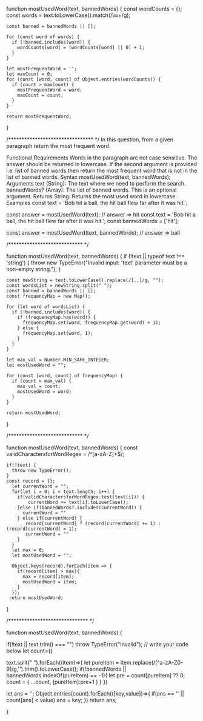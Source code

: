 function mostUsedWord(text, bannedWords) {
    const wordCounts = {};
    const words = text.toLowerCase().match(/\w+/g);
  
    const banned = bannedWords || [];
  
    for (const word of words) {
      if (!banned.includes(word)) {
        wordCounts[word] = (wordCounts[word] || 0) + 1;
      }
    }
  
    let mostFrequentWord = '';
    let maxCount = 0;
    for (const [word, count] of Object.entries(wordCounts)) {
      if (count > maxCount) {
        mostFrequentWord = word;
        maxCount = count;
      }
    }
  
    return mostFrequentWord;
  }




  /******************************** */
  In this question, from a given paragraph return the most frequent word.

Functional Requirements
Words in the paragraph are not case sensitive.
The answer should be returned in lowercase.
If the second argument is provided i.e. list of banned words then return the most frequent word that is not in the list of banned words.
Syntax
mostUsedWord(text, bannedWords);
Arguments
text (String): The text where we need to perform the search.
bannedWords? (Array): The list of banned words. This is an optional argument.
Returns
String: Returns the most used word in lowercase.
Examples
const text = 'Bob hit a ball, the hit ball flew far after it was hit.';

const answer = mostUsedWord(text); 
// answer => hit 
const text = 'Bob hit a ball, the hit ball flew far after it was hit.';
const bannedWords = ['hit'];

const answer = mostUsedWord(text, bannedWords);
// answer => ball



/**************************** */

function mostUsedWord(text, bannedWords) {
    if (!text || typeof text !== 'string') {
      throw new TypeError("Invalid input: 'text' parameter must be a non-empty string.");
    }
  
    const newString = text.toLowerCase().replace(/[.,]/g, "");
    const wordsList = newString.split(" ");
    const banned = bannedWords || [];
    const frequencyMap = new Map();
  
    for (let word of wordsList) {
      if (!banned.includes(word)) {
        if (frequencyMap.has(word)) {
          frequencyMap.set(word, frequencyMap.get(word) + 1);
        } else {
          frequencyMap.set(word, 1);
        }
      }
    }
  
    let max_val = Number.MIN_SAFE_INTEGER;
    let mostUsedWord = "";
  
    for (const [word, count] of frequencyMap) {
      if (count > max_val) {
        max_val = count;
        mostUsedWord = word;
      }
    }
  
    return mostUsedWord;
  }

  /**************************** */

  function mostUsedWord(text, bannedWords) {
    const validCharactersforWordRegex = /^[a-zA-Z]+$/;
  
    if(!text) {
      throw new TypeError();
    }
    const record = {};
      let currentWord = "";
      for(let i = 0; i < text.length; i++) {
        if(validCharactersforWordRegex.test(text[i])) {
            currentWord += text[i].toLowerCase();
        }else if(bannedWords?.includes(currentWord)) {
          currentWord = ""
        } else if(currentWord) {
           record[currentWord] ? (record[currentWord] += 1) : (record[currentWord] = 1);
           currentWord = ""
        } 
      }
      let max = 0;
      let mostUsedWord = "";
  
      Object.keys(record).forEach(item => {
        if(record[item] > max){
          max = record[item];
          mostUsedWord = item;
        }
      });
     return mostUsedWord;
  }

  /******************************  */

  
function mostUsedWord(text, bannedWords) {

  if(!text || text.trim() === "") throw TypeError("Invalid");
  // write your code below
  let count={}
  
  text.split(" ").forEach((item)=>{
    let pureItem = item.replace(/[^a-zA-Z0-9]/g,'').trim().toLowerCase();
    if(!bannedWords || bannedWords.indexOf(pureItem) == -1){
      let pre = count[pureItem] ?? 0;
      count = {
        ...count,
        [pureItem]:pre+1
      }
    }
  })

  let ans = '';
  Object.entries(count).forEach(([key,value])=>{
    if(ans == '' || count[ans] < value)
      ans = key;
  })
  return ans;
  
}